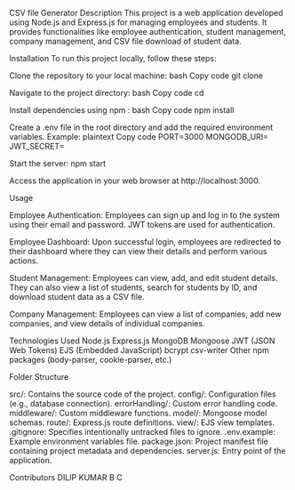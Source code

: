CSV file Generator
Description
This project is a web application developed using Node.js and Express.js for managing employees and students. It provides functionalities like employee authentication, student management, company management, and CSV file download of student data.

Installation
To run this project locally, follow these steps:

Clone the repository to your local machine:
bash
Copy code
git clone

Navigate to the project directory:
bash
Copy code
cd

Install dependencies using npm :
bash
Copy code
npm install

Create a .env file in the root directory and add the required environment variables. Example:
plaintext
Copy code
PORT=3000
MONGODB_URI=<mongodb-uri>
JWT_SECRET=<jwt-secret-key>

Start the server:
npm start

Access the application in your web browser at http://localhost:3000.

Usage

Employee Authentication: Employees can sign up and log in to the system using their email and password. JWT tokens are used for authentication.

Employee Dashboard: Upon successful login, employees are redirected to their dashboard where they can view their details and perform various actions.

Student Management: Employees can view, add, and edit student details. They can also view a list of students, search for students by ID, and download student data as a CSV file.

Company Management: Employees can view a list of companies, add new companies, and view details of individual companies.

Technologies Used
Node.js
Express.js
MongoDB
Mongoose
JWT (JSON Web Tokens)
EJS (Embedded JavaScript)
bcrypt
csv-writer
Other npm packages (body-parser, cookie-parser, etc.)

Folder Structure

src/: Contains the source code of the project.
config/: Configuration files (e.g., database connection).
errorHandling/: Custom error handling code.
middleware/: Custom middleware functions.
model/: Mongoose model schemas.
route/: Express.js route definitions.
view/: EJS view templates.
.gitignore: Specifies intentionally untracked files to ignore.
.env.example: Example environment variables file.
package.json: Project manifest file containing project metadata and dependencies.
server.js: Entry point of the application.

Contributors
DILIP KUMAR B C
